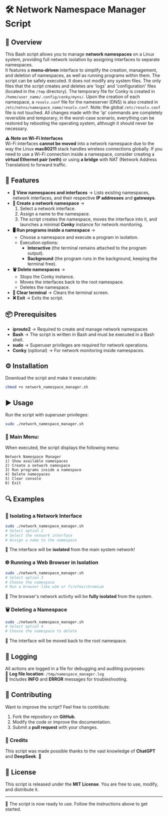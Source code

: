 # 🛠️ Network Namespace Manager Script  

## 📌 Overview  
This Bash script allows you to manage **network namespaces** on a Linux system, providing full network isolation by assigning interfaces to separate namespaces.  
It features a **menu-driven** interface to simplify the creation, management, and deletion of namespaces, as well as running programs within them. The script can be safely executed. It does not modify any system files. The only files that the script creates and deletes are 'logs' and 'configuration' files (located in the `/tmp` directory). The temporary file for Conky is created in `/home/user_name/.config/conky/myns/`. Upon the creation of each namespace, a `resolv.conf` file for the nameserver (DNS) is also created in `/etc/netns/namespace_name/resolv.conf`. Note: the global `/etc/resolv.conf` file is not touched.  All changes made with the 'ip' commands are completely reversible and temporary; in the worst-case scenario, everything can be restored by rebooting the operating system, although it should never be necessary. 

**⚠️ Note on Wi-Fi Interfaces**  
Wi-Fi interfaces **cannot be moved** into a network namespace due to the way the Linux **mac80211** stack handles wireless connections globally. If you need to use a Wi-Fi connection inside a namespace, consider creating a **virtual Ethernet pair (veth)** or using **a bridge** with NAT (Network Address Translation) to forward traffic.

## 🚀 Features  
- **📡 View namespaces and interfaces** → Lists existing namespaces, network interfaces, and their respective **IP addresses** and **gateways**.  
- **🔧 Create a network namespace** →  
  1. Select a network interface.  
  2. Assign a name to the namespace.  
  3. The script creates the namespace, moves the interface into it, and launches a minimal **Conky** instance for network monitoring.  
- **🖥️ Run programs inside a namespace** →  
  - Choose a namespace and execute a program in isolation.  
  - Execution options:  
    - **Interactive** (the terminal remains attached to the program output).  
    - **Background** (the program runs in the background, keeping the terminal free).  
- **🗑️ Delete namespaces** →  
  - Stops the Conky instance.  
  - Moves the interfaces back to the root namespace.  
  - Deletes the namespace.  
- **🧹 Clear terminal** → Clears the terminal screen.  
- **❌ Exit** → Exits the script.  

## 📦 Prerequisites  
- **iproute2** → Required to create and manage network namespaces
- **Bash** → The script is written in Bash and must be executed in a Bash shell.  
- **sudo** → Superuser privileges are required for network operations.  
- **Conky** (optional) → For network monitoring inside namespaces. 

## ⚙️ Installation  
Download the script and make it executable:  
```bash
chmod +x network_namespace_manager.sh
```

## ▶️ Usage  

Run the script with superuser privileges:  
```bash
sudo ./network_namespace_manager.sh
```

### 📜 Main Menu:  

When executed, the script displays the following menu:  

```plaintext
Network Namespace Manager
1) Show available namespaces  
2) Create a network namespace  
3) Run programs inside a namespace  
4) Delete namespaces  
5) Clear console  
6) Exit  
```

## 🔍 Examples  

### 📡 Isolating a Network Interface  

```bash
sudo ./network_namespace_manager.sh
# Select option 2
# Select the network interface
# Assign a name to the namespace
```  

🔹 The interface will be **isolated** from the main system network!  

### 🌐 Running a Web Browser in Isolation  

```bash
sudo ./network_namespace_manager.sh
# Select option 3
# Choose the namespace
# Run a browser like w3m or firefox/chromium
```  

🔹 The browser's network activity will be **fully isolated** from the system.  

### 🗑️ Deleting a Namespace  

```bash
sudo ./network_namespace_manager.sh
# Select option 4
# Choose the namespace to delete
```  

🔹 The interface will be moved back to the root namespace.  

## 📜 Logging  

All actions are logged in a file for debugging and auditing purposes:  
📍 **Log file location**: `/tmp/namespace_manager.log`  
🔹 Includes **INFO** and **ERROR** messages for troubleshooting.  

## 🤝 Contributing  

Want to improve the script? Feel free to contribute:  

1. Fork the repository on **GitHub**.  
2. Modify the code or improve the documentation.  
3. Submit a **pull request** with your changes.  

### 🤖 Credits

This script was made possible thanks to the vast knowledge of **ChatGPT** and **DeepSeek**. 🚀

## 📜 License  

This script is released under the **MIT License**. You are free to use, modify, and distribute it.  

---  

📌 The script is now ready to use. Follow the instructions above to get started.  

